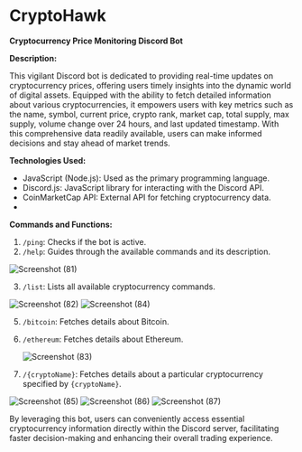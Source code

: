 # CryptoHawk 
**Cryptocurrency Price Monitoring Discord Bot**

**Description:**

This vigilant Discord bot is dedicated to providing real-time updates on cryptocurrency prices, offering users timely insights into the dynamic world of digital assets. Equipped with the ability to fetch detailed information about various cryptocurrencies, it empowers users with key metrics such as the name, symbol, current price, crypto rank, market cap, total supply, max supply, volume change over 24 hours, and last updated timestamp. With this comprehensive data readily available, users can make informed decisions and stay ahead of market trends.

**Technologies Used:**

- JavaScript (Node.js): Used as the primary programming language.
- Discord.js: JavaScript library for interacting with the Discord API.
- CoinMarketCap API: External API for fetching cryptocurrency data.
- 
**Commands and Functions:**

1. `/ping`: Checks if the bot is active.
2. `/help`: Guides through the available commands and its description.

 ![Screenshot (81)](https://github.com/JackSpar45/CryptoHawk/assets/118149520/22464fb2-6e8b-4746-8604-7fb432a1e0b8)

3. `/list`: Lists all available cryptocurrency commands.

![Screenshot (82)](https://github.com/JackSpar45/CryptoHawk/assets/118149520/9e6b3f14-cecb-46a0-8f39-4fe7b0da7946)
![Screenshot (84)](https://github.com/JackSpar45/CryptoHawk/assets/118149520/ed5b779c-bb72-4a64-87b1-e2b0e142d9ca)


5. `/bitcoin`: Fetches details about Bitcoin.
6. `/ethereum`: Fetches details about Ethereum.
 
   ![Screenshot (83)](https://github.com/JackSpar45/CryptoHawk/assets/118149520/1ec229ae-622c-4af7-95d7-0a667c3834fb)

7. `/{cryptoName}`: Fetches details about a particular cryptocurrency specified by `{cryptoName}`.

![Screenshot (85)](https://github.com/JackSpar45/CryptoHawk/assets/118149520/325105e3-556d-4dc5-9b33-e2ddcfa8b6b3)
![Screenshot (86)](https://github.com/JackSpar45/CryptoHawk/assets/118149520/5bcccd2f-945d-4a3c-81ab-bbf85f9f5e93)
![Screenshot (87)](https://github.com/JackSpar45/CryptoHawk/assets/118149520/870aa768-f0a0-441b-be6f-fa3876a09fde)


By leveraging this bot, users can conveniently access essential cryptocurrency information directly within the Discord server, facilitating faster decision-making and enhancing their overall trading experience.
